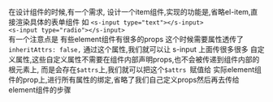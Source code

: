 在设计组件的时候,有一个需求,
设计一个item组件,实现的功能是,省略el-item,直接渲染具体的表单组件
如
`<s-input type="text"></s-input>`   
`<s-input type="radio"></s-input>`   
有一个注意点是 有些element组件有很多的props 这个时候需要属性透传了
`inheritAttrs: false,`
通过这个属性,我们就可以让 s-input 上面传很多很多 自定义属性,这些自定义属性不需要在组件内部声明props,也不会被传递到组件内部的根元素上,
而是会存在`$attrs`上,我们就可以把这个`$attrs `赋值给 实际element组件的prop上,进行所有属性的绑定,省略了我们自己定义props然后再去传给element组件的步骤
